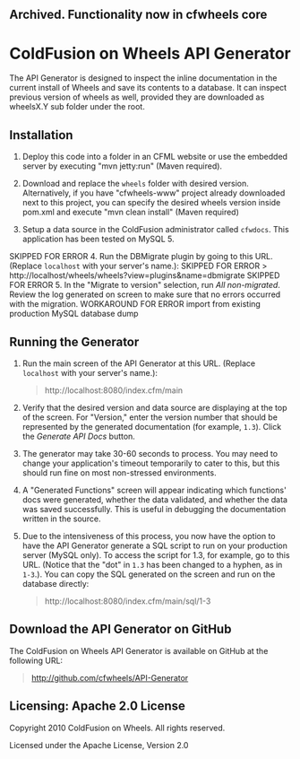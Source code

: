 ## Archived. Functionality now in cfwheels core 

ColdFusion on Wheels API Generator
==================================

The API Generator is designed to inspect the inline documentation in the current install of Wheels and save its contents to a database.
It can inspect previous version of wheels as well, provided they are downloaded as wheelsX.Y sub folder under the root.

Installation
------------

1.  Deploy this code into a folder in an CFML website or use the embedded server by executing "mvn jetty:run" (Maven required).

2.  Download and replace the `wheels` folder with desired version. Alternatively, if you have "cfwheels-www" project already downloaded next to this project, you can specify the desired wheels version inside pom.xml and execute "mvn clean install" (Maven required)

3.  Setup a data source in the ColdFusion administrator called `cfwdocs`. This application has been tested on MySQL 5.

SKIPPED FOR ERROR 4.  Run the DBMigrate plugin by going to this URL. (Replace `localhost` with your server's name.):
SKIPPED FOR ERROR > http://localhost/wheels/wheels?view=plugins&name=dbmigrate
SKIPPED FOR ERROR 5.  In the "Migrate to version" selection, run _All non-migrated_. Review the log generated on screen to make sure that no errors occurred with the migration.
WORKAROUND FOR ERROR import from existing production MySQL database dump

Running the Generator
---------------------

1.  Run the main screen of the API Generator at this URL. (Replace `localhost` with your server's name.):
    > http://localhost:8080/index.cfm/main

2.  Verify that the desired version and data source are displaying at the top of the screen. For "Version," enter the version number that should be represented by the generated documentation (for example, `1.3`). Click the _Generate API Docs_ button.

3.  The generator may take 30-60 seconds to process. You may need to change your application's timeout temporarily to cater to this, but this should run fine on most non-stressed environments.

4.  A "Generated Functions" screen will appear indicating which functions' docs were generated, whether the data validated, and whether the data was saved successfully. This is useful in debugging the documentation written in the source.

5.  Due to the intensiveness of this process, you now have the option to have the API Generator generate a SQL script to run on your production server (MySQL only). To access the script for 1.3, for example, go to this URL. (Notice that the "dot" in `1.3` has been changed to a hyphen, as in `1-3`.). You can copy the SQL generated on the screen and run on the database directly:
    > http://localhost:8080/index.cfm/main/sql/1-3

Download the API Generator on GitHub
------------------------------------

The ColdFusion on Wheels API Generator is available on GitHub at the following URL:
> http://github.com/cfwheels/API-Generator

Licensing: Apache 2.0 License
-----------------------------

Copyright 2010 ColdFusion on Wheels. All rights reserved.

Licensed under the Apache License, Version 2.0
